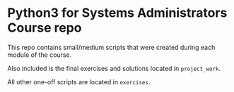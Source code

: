 # Python3 for Systems Administrators Course repo

This repo contains small/medium scripts that were created during each module of the course.

Also included is the final exercises and solutions located in `project_work`.

All other one-off scripts are located in `exercises`.
